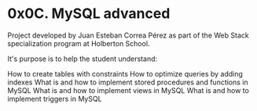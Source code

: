# 0x0C. MySQL advanced

Project developed by Juan Esteban Correa Pérez as part of the Web Stack specialization program at Holberton School.

It's purpose is to help the student understand:

How to create tables with constraints
How to optimize queries by adding indexes
What is and how to implement stored procedures and functions in MySQL
What is and how to implement views in MySQL
What is and how to implement triggers in MySQL
